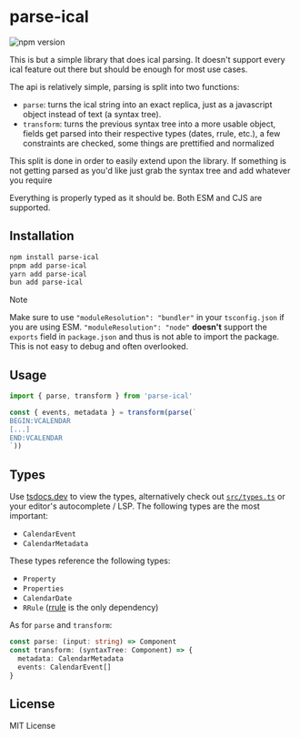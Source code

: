 # parse-ical

![npm version](https://img.shields.io/npm/v/parse-ical?color=%23000000)

This is but a simple library that does ical parsing.
It doesn't support every ical feature out there but should be enough for most use cases.

The api is relatively simple, parsing is split into two functions:

- `parse`: turns the ical string into an exact replica, just as a javascript object instead of text (a syntax tree).
- `transform`: turns the previous syntax tree into a more usable object, fields get parsed into their respective types (dates, rrule, etc.), a few constraints are checked, some things are prettified and normalized

This split is done in order to easily extend upon the library.
If something is not getting parsed as you'd like just grab the syntax tree and add whatever you require

Everything is properly typed as it should be.
Both ESM and CJS are supported.


## Installation

```sh
npm install parse-ical
pnpm add parse-ical
yarn add parse-ical
bun add parse-ical
```

> [!NOTE]
> Make sure to use `"moduleResolution": "bundler"` in your `tsconfig.json` if you are using ESM.
> `"moduleResolution": "node"` **doesn't** support the `exports` field in `package.json` and thus is not able to import the package.
> This is not easy to debug and often overlooked.


## Usage

```ts
import { parse, transform } from 'parse-ical'

const { events, metadata } = transform(parse(`
BEGIN:VCALENDAR
[...]
END:VCALENDAR
`))
```


## Types

Use [tsdocs.dev](https://tsdocs.dev/docs/parse-ical) to view the types, alternatively check out [`src/types.ts`](src/types.ts) or your editor's autocomplete / LSP.
The following types are the most important:

- `CalendarEvent`
- `CalendarMetadata`

These types reference the following types:

- `Property`
- `Properties`
- `CalendarDate`
- `RRule` ([rrule](https://github.com/jkbrzt/rrule) is the only dependency)

As for `parse` and `transform`:

```ts
const parse: (input: string) => Component
const transform: (syntaxTree: Component) => {
  metadata: CalendarMetadata
  events: CalendarEvent[]
}
```


## License

MIT License
